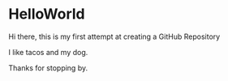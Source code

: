 # HelloWorld

Hi there, this is my first attempt at creating a GitHub Repository

I like tacos and my dog.

Thanks for stopping by.
